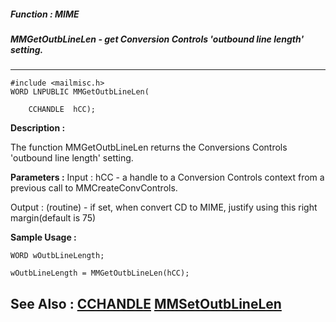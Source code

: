 ##### Function : MIME
##### MMGetOutbLineLen - get Conversion Controls 'outbound line length' setting.
---
```
#include <mailmisc.h>
WORD LNPUBLIC MMGetOutbLineLen(

	CCHANDLE  hCC);
```
**Description :**

The function  MMGetOutbLineLen returns the Conversions Controls 'outbound line 
length' setting.

**Parameters :**
Input :
hCC  -  a handle to a Conversion Controls context from a previous call to MMCreateConvControls.

Output :
(routine)  -  if set, when convert CD to MIME, justify using this right margin(default is 75)



**Sample Usage :**
```
WORD wOutbLineLength;

wOutbLineLength = MMGetOutbLineLen(hCC);

```
**See Also :**
[CCHANDLE](/reference/Data/CCHANDLE)
[MMSetOutbLineLen](/reference/Func/MMSetOutbLineLen)
---
